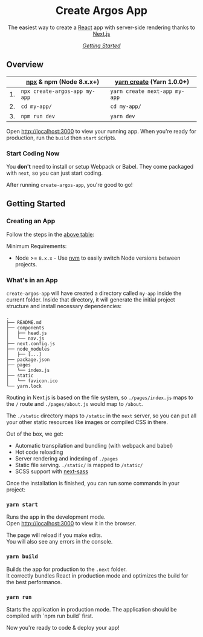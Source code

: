 <h1 align="center">Create Argos App</h1>

<!-- description -->
<p align="center">
The easiest way to create a <a href="https://facebook.github.io/react">React</a> app with server-side rendering thanks to <a href="https://github.com/zeit/next.js">Next.js</a>
</p>

<!-- toc -->
<p align="center">
    <em>
      <a href="#getting-started">Getting Started</a>
    </em>
</p>

## Overview

|     | [npx](https://github.com/zkat/npx) & npm (Node 8.x.x+) | [yarn create](https://yarnpkg.com/en/docs/cli/create) (Yarn 1.0.0+) |
| --- | ------------------------------------------------------ | ------------------------------------------------------------------- |
| 1.  | `npx create-argos-app my-app`                          | `yarn create next-app my-app`                                       |
| 2.  | `cd my-app/`                                           | `cd my-app/`                                                        |
| 3.  | `npm run dev`                                          | `yarn dev`                                                          |

Open [http://localhost:3000](http://localhost:3000) to view your running app.
When you're ready for production, run the `build` then `start` scripts.

### Start Coding Now

You **don't** need to install or setup Webpack or Babel.
They come packaged with `next`, so you can just start coding.

After running `create-argos-app`, you're good to go!

## Getting Started

### Creating an App

Follow the steps in the [above table](#overview):

Minimum Requirements:

- Node >= `8.x.x` - Use [nvm](https://github.com/creationix/nvm#usage) to easily switch Node versions between projects.

### What's in an App

`create-argos-app` will have created a directory called `my-app` inside the current folder. Inside that directory, it will generate the initial project structure and install necessary dependencies:

```
.
├── README.md
├── components
│   ├── head.js
│   └── nav.js
├── next.config.js
├── node_modules
│   ├── [...]
├── package.json
├── pages
│   └── index.js
├── static
│   └── favicon.ico
└── yarn.lock
```

Routing in Next.js is based on the file system, so `./pages/index.js` maps to the `/` route and
`./pages/about.js` would map to `/about`.

The `./static` directory maps to `/static` in the `next` server, so you can put all your
other static resources like images or compiled CSS in there.

Out of the box, we get:

- Automatic transpilation and bundling (with webpack and babel)
- Hot code reloading
- Server rendering and indexing of `./pages`
- Static file serving. `./static/` is mapped to `/static/`
- SCSS support with [next-sass](https://github.com/zeit/next-plugins/tree/master/packages/next-sass)

Once the installation is finished, you can run some commands in your project:

### `yarn start`

Runs the app in the development mode.<br>
Open [http://localhost:3000](http://localhost:3000) to view it in the browser.

The page will reload if you make edits.<br>
You will also see any errors in the console.

### `yarn build`

Builds the app for production to the `.next` folder.<br>
It correctly bundles React in production mode and optimizes the build for the best performance.

### `yarn run`

Starts the application in production mode.
The application should be compiled with \`npm run build\` first.

Now you're ready to code & deploy your app!
